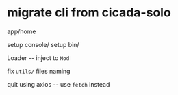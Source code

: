 # migrate cli from cicada-solo

app/home

setup console/
setup bin/

Loader -- inject to `Mod`

fix `utils/` files naming

quit using axios -- use `fetch` instead
